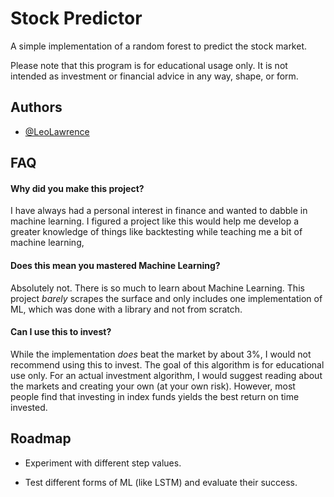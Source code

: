 
# Stock Predictor

A simple implementation of a random forest to predict the stock market.

Please note that this program is for educational usage only. It is not intended as investment or financial advice in any way, shape, or form.



## Authors

- [@LeoLawrence](https://www.github.com/leolawrence)


## FAQ

#### Why did you make this project?

I have always had a personal interest in finance and wanted to dabble in machine learning. I figured a project like this would help me develop a greater knowledge of things like backtesting while teaching me a bit of machine learning,

#### Does this mean you mastered Machine Learning?

Absolutely not. There is so much to learn about Machine Learning. This project *barely* scrapes the surface and only includes one implementation of ML, which was done with a library and not from scratch.

#### Can I use this to invest?

While the implementation *does* beat the market by about 3%, I would not recommend using this to invest. The goal of this algorithm is for educational use only. For an actual investment algorithm, I would suggest reading about the markets and creating your own (at your own risk). However, most people find that investing in index funds yields the best return on time invested.


## Roadmap

- Experiment with different step values.

- Test different forms of ML (like LSTM) and evaluate their success.

